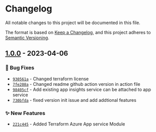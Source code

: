 # Changelog
All notable changes to this project will be documented in this file.

The format is based on [Keep a Changelog](https://keepachangelog.com/en/1.0.0/),
and this project adheres to [Semantic Versioning](https://semver.org/spec/v2.0.0.html).

## [1.0.0] - 2023-04-06
### :bug: Bug Fixes
- [`930561a`](https://github.com/clouddrove/terraform-azure-load-balancer/commit/930561a6b78db602637043a4c987b12d8fddc396) - Changed terraform license
- [`7fe208a`](https://github.com/clouddrove/terraform-azure-load-balancer/commit/7fe208a07b28abe17faca9beb87918de90388c29) - Changed readme github action version in action file
- [`98405cf`](https://github.com/clouddrove/terraform-azure-app-service/commit/98405cf97ac10ecbb6e8c474456a20adae66bf1d)   - Add existing app insights service can be attached to app service
- [`730bfda`](https://github.com/clouddrove/terraform-azure-app-service/commit/730bfda869a5ad77bef0b3f04196f6f3d60985e8)   - fixed version init issue and add addtional features

### :sparkles: New Features
- [`221c445`](https://github.com/clouddrove/terraform-azure-app-service/commit/221c4455b364f4a37caf1867a165849e92bde0a1)   - Added Terraform Azure App service Module


[1.0.0]: https://github.com/clouddrove/terraform-azure-app-service/compare/1.0.0...master
